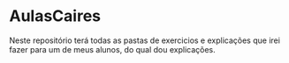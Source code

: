 # AulasCaires
Neste repositório terá todas as pastas de exercicios e explicações que irei fazer para um de meus alunos, do qual dou explicações.
